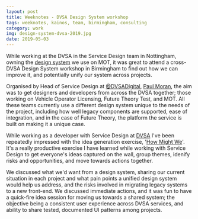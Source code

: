 ```yaml
---
layout: post
title: Weeknotes - DVSA Design System workshop
tags: weeknotes, kainos, team, birmingham, consulting
category: work
img: design-system-dvsa-2019.jpg
date: 2019-05-03
---
```


While working at the DVSA in the Service Design team in Nottingham, owning the <a href="https://github.com/dvsa/front-end">design system</a> we use on MOT, it was great to attend a cross-DVSA Design System workshop in Birmingham to find out how we can improve it, and potentially unify our system across projects.

Organised by Head of Service Design at [@DVSADigital](https://dvsadigital.blog.gov.uk/), [Paul Moran](https://twitter.com/pjmoran), the aim was to get designers and developers from across the DVSA together; those working on Vehicle Operator Licensing, Future Theory Test, and MOT. All these teams currently use a different design system unique to the needs of the project, including how well legacy components are supported, ease of integration, and in the case of Future Theory, the platform the service is built on making it a unique case.

While working as a developer with Service Design at <a href="https://dvsadigital.blog.gov.uk/">DVSA</a> I've been repeatedly impressed with the idea generation exercise, '<a href="http://www.designkit.org/methods/3">How Might We</a>'. It's a really productive exercise I have learned while working with Service Design to get everyone's ideas captured on the wall, group themes, idenify risks and opportunities, and move towards actions together.

We discussed what we'd want from a design system, sharing our current situation in each project and what pain points a unified design system would help us address, and the risks involved in migrating legacy systems to a new front-end. We discussed immediate actions, and it was fun to have a quick-fire idea session for moving us towards a shared system; the objective being a consistent user experience across DVSA services, and ability to share tested, documented UI patterns among projects.
